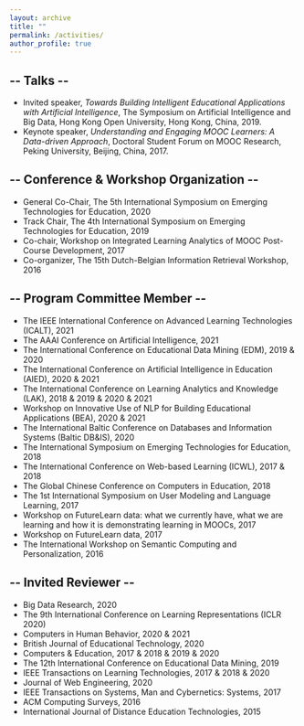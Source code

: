 ```yaml
---
layout: archive
title: ""
permalink: /activities/
author_profile: true
---
```


<!-- {% include base_path %}

{% for post in site.teaching reversed %}
  {% include archive-single.html %}
{% endfor %}
 -->

## -- Talks --
* Invited speaker, <em>Towards Building Intelligent Educational Applications with Artificial Intelligence</em>, The Symposium on Artificial Intelligence and Big Data, Hong Kong Open University, Hong Kong, China, 2019.
* Keynote speaker, <em>Understanding and Engaging MOOC Learners: A Data-driven Approach</em>, Doctoral Student Forum on MOOC Research, Peking University, Beijing, China, 2017.


## -- Conference & Workshop Organization --
* General Co-Chair, The 5th International Symposium on Emerging Technologies for Education, 2020
* Track Chair, The 4th International Symposium on Emerging Technologies for Education, 2019
* Co-chair, Workshop on Integrated Learning Analytics of MOOC Post-Course Development, 2017
* Co-organizer, The 15th Dutch-Belgian Information Retrieval Workshop, 2016


## -- Program Committee Member --
* The IEEE International Conference on Advanced Learning Technologies (ICALT), 2021
* The AAAI Conference on Artificial Intelligence, 2021
* The International Conference on Educational Data Mining (EDM), 2019 & 2020
* The International Conference on Artificial Intelligence in Education (AIED), 2020 & 2021
* The International Conference on Learning Analytics and Knowledge (LAK), 2018 & 2019 & 2020 & 2021
* Workshop on Innovative Use of NLP for Building Educational Applications (BEA), 2020 & 2021
* The International Baltic Conference on Databases and Information Systems (Baltic DB&IS), 2020
* The International Symposium on Emerging Technologies for Education, 2018
* The International Conference on Web-based Learning (ICWL), 2017 & 2018
* The Global Chinese Conference on Computers in Education, 2018
* The 1st International Symposium on User Modeling and Language Learning, 2017
* Workshop on FutureLearn data: what we currently have, what we are learning and how it is demonstrating learning in MOOCs, 2017
* Workshop on FutureLearn data, 2017
* The International Workshop on Semantic Computing and Personalization, 2016


## -- Invited Reviewer --
* Big Data Research, 2020
* The 9th International Conference on Learning Representations (ICLR 2020)
* Computers in Human Behavior, 2020 & 2021
* British Journal of Educational Technology, 2020
* Computers & Education, 2017 & 2018 & 2019 & 2020
* The 12th International Conference on Educational Data Mining, 2019
* IEEE Transactions on Learning Technologies, 2017 & 2018 & 2020
* Journal of Web Engineering, 2020
* IEEE Transactions on Systems, Man and Cybernetics: Systems, 2017
* ACM Computing Surveys, 2016
* International Journal of Distance Education Technologies, 2015



